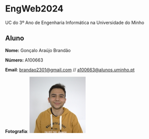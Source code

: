 # EngWeb2024

UC do 3º Ano de Engenharia Informática na Universidade do Minho


## Aluno 

**Nome:** Gonçalo Araújo Brandão 

**Número:** A100663 

**Email**: brandao2301@gmail.com  // a100663@alunos.uminho.pt 

**Fotografia**: ![TextoAlternativo](foto.jfif)